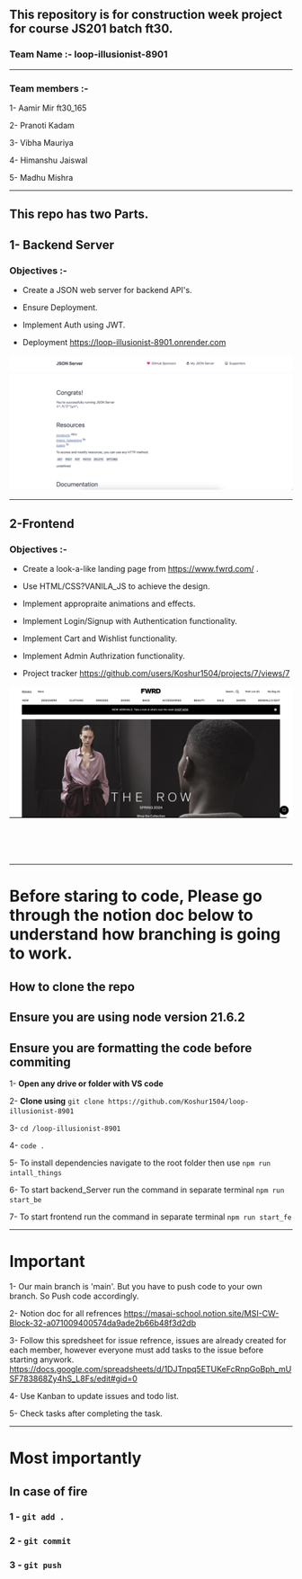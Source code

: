## This repository is for construction week project for course JS201 batch ft30.


### Team Name :- loop-illusionist-8901

<hr>

### Team members :-

1- Aamir Mir ft30_165

2- Pranoti Kadam

3- Vibha Mauriya

4- Himanshu Jaiswal

5- Madhu Mishra

<hr>

## This repo has two Parts.

## 1- Backend Server

### Objectives :-

- Create a JSON web server for backend API's.

- Ensure Deployment.

- Implement Auth using JWT.

- Deployment https://loop-illusionist-8901.onrender.com

[<img alt="alt_text" width="700px" src="./frontend/assets/JSONServer.png" />](https://loop-illusionist-8901.onrender.com)

<hr>

## 2-Frontend

### Objectives :-

- Create a look-a-like landing page from https://www.fwrd.com/ .

- Use HTML/CSS?VANILA_JS to achieve the design.

- Implement appropraite animations and effects.

- Implement Login/Signup with Authentication functionality.

- Implement Cart and Wishlist functionality.

- Implement Admin Authrization functionality.

- Project tracker https://github.com/users/Koshur1504/projects/7/views/7

[<img alt="alt_text" width="700px" src="./frontend/assets/Homepage.png" />](https://loop-illusionist-8901-1.onrender.com)

<br/>
<br/>
<br/>
<hr>

# Before staring to code, Please go through the notion doc below to understand how branching is going to work.

## How to clone the repo

## **Ensure you are using node version 21.6.2**

## **Ensure you are formatting the code before commiting**

1- **Open any drive or folder with VS code**

2- **Clone using**
`git clone https://github.com/Koshur1504/loop-illusionist-8901`

3- `cd /loop-illusionist-8901`

4- `code .`

5- To install dependencies navigate to the root folder then use
`npm run intall_things`

6- To start backend_Server run the command in separate terminal 
`npm run start_be`

7- To start frontend run the command in separate terminal 
`npm run start_fe`

<hr>

# Important

1- Our main branch is 'main'. But you have to push code to your own branch. So Push code accordingly.

2- Notion doc for all refrences https://masai-school.notion.site/MSI-CW-Block-32-a071009400574da9ade2b66b48f3d2db

3- Follow this spredsheet for issue refrence, issues are already created for each member, however everyone must add tasks to the issue before starting anywork. https://docs.google.com/spreadsheets/d/1DJTnpq5ETUKeFcRnpGoBph_mUSF783868Zy4hS_L8Fs/edit#gid=0

4- Use Kanban to update issues and todo list.

5- Check tasks after completing the task.

<hr>

# Most importantly

## In case of fire

### 1 - `git add .`

### 2 - `git commit`

### 3 - `git push`
